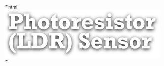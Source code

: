 <!--Datos-->
<!--Nombre, escuela, ingenieria, departamento, logo escuela etc-->

<!--Titulo-->
<!--![Titulo](Img_Titulo.png)-->

'''html
<img src="Img_Titulo.png"></img>
'''

<!--Imagen sensor-->
<!--![](Img_Sensor.png)-->

<!--Descripcion basica del sensor-->
<!--...-->
